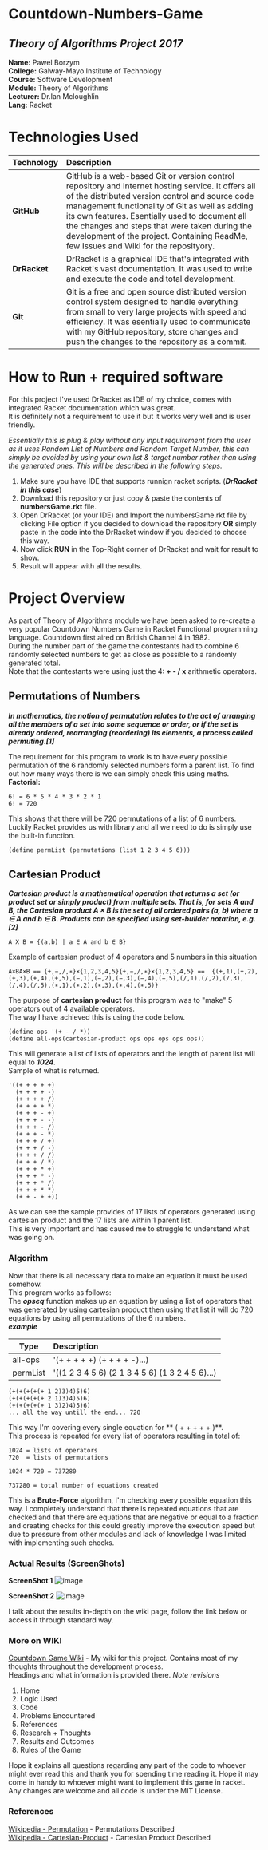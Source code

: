# Countdown-Numbers-Game
## *Theory of Algorithms Project 2017*

**Name:** Pawel Borzym </br>
**College:** Galway-Mayo Institute of Technology </br>
**Course:** Software Development </br>
**Module:** Theory of Algorithms </br>
**Lecturer:** Dr.Ian Mcloughlin </br>
**Lang:** Racket

# Technologies Used

| Technology | Description |
| ------------- |:-------------|
| **GitHub**      | GitHub is a web-based Git or version control repository and Internet hosting service. It offers all of the distributed version control and source code management functionality of Git as well as adding its own features. Esentially used to document all the changes and steps that were taken during the development of the project. Containing ReadMe, few Issues and Wiki for the reposityory. |
| **DrRacket**      | DrRacket is a graphical IDE that's integrated with Racket's vast documentation. It was used to write and execute the code and total development.      |
| **Git** | Git is a free and open source distributed version control system designed to handle everything from small to very large projects with speed and efficiency. It was esentially used to communicate with my GitHub repository, store changes and push the changes to the repository as a commit.      |


# How to Run + required software
For this project I've used DrRacket as IDE of my choice, comes with integrated Racket documentation which was great.<br>
It is definitely not a requirement to use it but it works very well and is user friendly.<br>

*Essentially this is plug & play without any input requirement from the user as it uses Random List of Numbers and Random Target Number, this can simply be avoided by using your own list & target number rather than using the generated ones. This will be described in the following steps.*<br>

1. Make sure you have IDE that supports runnign racket scripts. (***DrRacket in this case***)
2. Download this repository or just copy & paste the contents of **numbersGame.rkt** file.
3. Open DrRacket (or your IDE) and Import the numbersGame.rkt file by clicking File option if you decided to download the repository **OR** simply paste in the code into the DrRacket window if you decided to choose this way.
4. Now click **RUN** in the Top-Right corner of DrRacket and wait for result to show. 
5. Result will appear with all the results.

# Project Overview
As part of Theory of Algorithms module we have been asked to re-create a very popular Countdown Numbers Game in Racket Functional programming language. Countdown first aired on British Channel 4 in 1982. </br>
During the number part of the game the contestants had to combine 6 randomly selected numbers to get as close as possible to a randomly generated total. </br>
Note that the contestants were using just the 4: **+ - / x** arithmetic operators. 

## Permutations of Numbers

***In mathematics, the notion of permutation relates to the act of arranging all the members of a set into some sequence or order, or if the set is already ordered, rearranging (reordering) its elements, a process called permuting.[1]***

The requirement for this program to work is to have every possible permutation of the 6 randomly selected numbers form a parent list.
To find out how many ways there is we can simply check this using maths.<br>
**Factorial:** 
```
6! = 6 * 5 * 4 * 3 * 2 * 1
6! = 720
```
This shows that there will be 720 permutations of a list of 6 numbers. Luckily Racket provides us with library and all we need to do is simply use the built-in function.
```
(define permList (permutations (list 1 2 3 4 5 6)))
```

## Cartesian Product


 ***Cartesian product is a mathematical operation that returns a set (or product set or simply product) from multiple sets. That is, for sets A and B, the Cartesian product A × B is the set of all ordered pairs (a, b) where a ∈ A and b ∈ B. Products can be specified using set-builder notation, e.g. [2]***
 
 ```
 A X B = {(a,b) | a ∈ A and b ∈ B}
 ```


Example of cartesian product of 4 operators and 5 numbers in this situation
```
A×BA×B == {+,−,/,∗}×{1,2,3,4,5}{+,−,/,∗}×{1,2,3,4,5} ==  {(+,1),(+,2),(+,3),(+,4),(+,5),(−,1),(−,2),(−,3),(−,4),(−,5),(/,1),(/,2),(/,3),(/,4),(/,5),(∗,1),(∗,2),(∗,3),(∗,4),(∗,5)}
```
The purpose of **cartesian product** for this program was to "make" 5 operators out of 4 available operators.<br>
The way I have achieved this is using the code below.
 ```
 (define ops '(+ - / *))
(define all-ops(cartesian-product ops ops ops ops ops))
```
This will generate a list of lists of operators and the length of parent list will equal to ***1024***.<br>
Sample of what is returned.
```
'((+ + + + +)
  (+ + + + -)
  (+ + + + /)
  (+ + + + *)
  (+ + + - +)
  (+ + + - -)
  (+ + + - /)
  (+ + + - *)
  (+ + + / +)
  (+ + + / -)
  (+ + + / /)
  (+ + + / *)
  (+ + + * +)
  (+ + + * -)
  (+ + + * /)
  (+ + + * *)
  (+ + - + +))
```
As we can see the sample provides of 17 lists of operators generated using cartesian product and the 17 lists are within 1 parent list.<br>
This is very important and has caused me to struggle to understand what was going on.

### Algorithm
Now that there is all necessary data to make an equation it must be used somehow.<br>
This program works as follows:<br>
The ***opseq*** function makes up an equation by using a list of operators that was generated by using cartesian product then using that list it will do 720 equations by using all permutations of the 6 numbers.<br>
***example***

| Type       | Description |
| ------------- |:-------------|
| all-ops       |   '(+ + + + +) (+ + + + -)...)        |
| permList      |   '((1 2 3 4 5 6) (2 1 3 4 5 6) (1 3 2 4 5 6)...)   |

```
(+(+(+(+(+ 1 2)3)4)5)6)
(+(+(+(+(+ 2 1)3)4)5)6)
(+(+(+(+(+ 1 3)2)4)5)6)
... all the way untill the end... 720
```

This way I'm covering every single equation for ** ( + + + + + )**.<br>
This process is repeated for every list of operators resulting in total of:<br>
```
1024 = lists of operators
720  = lists of permutations

1024 * 720 = 737280

737280 = total number of equations created
```
This is a **Brute-Force** algorithm, I'm checking every possible equation this way. I completely understand that there is repeated equations that are checked and that there are equations that are negative or equal to a fraction and creating checks for this could greatly improve the execution speed but due to pressure from other modules and lack of knowledge I was limited with implementing such checks.

### Actual Results (ScreenShots)

**ScreenShot 1**
![image](http://i63.tinypic.com/20qjdjs.png)

**ScreenShot 2**
![image](http://i65.tinypic.com/2monw2d.png)

I talk about the results in-depth on the wiki page, follow the link below or access it through standard way.

### More on WIKI
[Countdown Game Wiki](https://github.com/PawelBor/Countdown-Numbers-Game/wiki) - My wiki for this project.
Contains most of my thoughts throughout the development process.<br>
Headings and what information is provided there.
*Note revisions*

1. Home
2. Logic Used
3. Code
4. Problems Encountered
5. References
6. Research + Thoughts
7. Results and Outcomes
8. Rules of the Game


Hope it explains all questions regarding any part of the code to whoever might ever read this and thank you for spending time reading it. Hope it may come in handy to whoever might want to implement this game in racket. Any changes are welcome and all code is under the MIT License.

### References
[Wikipedia - Permutation](https://en.wikipedia.org/wiki/Permutation) - Permutations Described<br>
[Wikipedia - Cartesian-Product](https://en.wikipedia.org/wiki/Cartesian_product) - Cartesian Product Described
